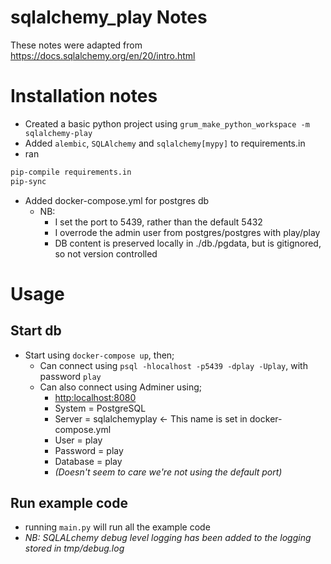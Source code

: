 # sqlalchemy_play Notes

These notes were adapted from <https://docs.sqlalchemy.org/en/20/intro.html>

# Installation notes

- Created a basic python project using `grum_make_python_workspace -m sqlalchemy-play`
- Added `alembic`, `SQLAlchemy` and `sqlalchemy[mypy]` to requirements.in
- ran

```bash
pip-compile requirements.in
pip-sync
```

- Added docker-compose.yml for postgres db
  - NB:
    - I set the port to 5439, rather than the default 5432
    - I overrode the admin user from postgres/postgres with play/play
    - DB content is preserved locally in ./db./pgdata, but is gitignored, so not version controlled

# Usage

## Start db

- Start using `docker-compose up`, then;
  - Can connect using `psql -hlocalhost -p5439 -dplay -Uplay`, with password `play`
  - Can also connect using Adminer using;
    - <http:localhost:8080>
    - System = PostgreSQL
    - Server = sqlalchemyplay        <- This name is set in docker-compose.yml
    - User = play
    - Password = play
    - Database = play
    - _(Doesn't seem to care we're not using the default port)_

## Run example code

- running `main.py` will run all the example code
- _NB: SQLALchemy debug level logging has been added to the logging stored in tmp/debug.log_
